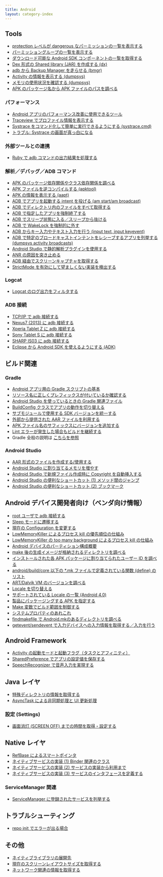 ```yaml
---
title: Android
layout: category-index
---
```


Tools
----
* [protection レベルが dangerous なパーミッションの一覧を表示する](dangerous-permissions.html)
* [パーミッショングループの一覧を表示する](permission-groups.html)
* [ダウンロード可能な Android SDK コンポーネントの一覧を取得する](list-sdk.html)
* [Dex 形式の Shared library (JAR) を作成する (dx)](create-dex-jar.html)
* [adb から Backup Manager を走らせる (bmgr)](backup-manager.html)
* [Activity の情報を表示する (dumpsys)](dumpsys-activity.html)
* [メモリの使用状況を確認する (dumpsys)](dumpsys-meminfo.html)
* [APK のパッケージ名から APK ファイルのパスを調べる](tools/pm-path.html)

### パフォーマンス
* [Android アプリのパフォーマンス改善に使用できるツール](tools/performance-tools.html)
* [Traceview でプロファイル情報を表示する](tools/traceview.html)
* [Systrace をコマンド化して簡単に実行できるようにする (systrace.cmd)](tools/systrace-cmd.html)
* [トラブル: Systrace の画面が真っ白になる](tools/white-screen-on-systrace.html)

### 外部ツールとの連携
* [Ruby で adb コマンドの出力結果を処理する](tools/handle-adb-with-ruby.html)

### 解析／デバッグ／ADB コマンド
* [APK のパッケージ依存関係やクラス依存関係を調べる](analyze/apk-dependencies.html)
* [APK ファイルを逆コンパイルする (apktool)](decompile-apk.html)
* [APK の情報を表示する (aapt)](aapt.html)
* [ADB でアプリを起動する intent を投げる (am start/am broadcast)](adb/adb-am-start.html)
* [ADB でディレクトリ内のファイルをすべて取得する](adb/adb-pull-dir.html)
* [ADB で指定したアプリを強制終了する](adb/adb-force-stop-app.html)
* [ADB でスリープ状態に入る／スリープから抜ける](adb/go-to-sleep.html)
* [ADB で WakeLock を強制的に外す](adb/unlock-wakelock.html)
* [ADB からキー入力やテキスト入力を行う (input text, input keyevent)](adb/input-keyevent.html)
* [ADB で特定のブロードキャストインテントをレシーブするアプリを列挙する (dumpsys activity broadcasts)](adb/enum-receivers.html)
* [Android Studio で静的解析プラグインを使用する](androidstudio-static-analysis.html)
* [ANR の原因を突き止める](analyze-anr.html)
* [ADB 経由でスクリーンキャプチャを取得する](adb/screencapture.html)
* [StrictMode を有効にして望ましくない実装を検出する](analyze/strict-mode.html)

### Logcat
* [Logcat のログ出力をフィルタする](filter-logcat.html)

### ADB 接続
* [TCP/IP で adb 接続する](adb/connect-adb-with-tcpip.html)
* [Nexus7 (2013) に adb 接続する](adb/connect-adb-to-nexus.html)
* [Xperia Tablet Z に adb 接続する](adb/connect-adb-to-xperia-tablet-z.html)
* [Sony Tablet S に adb 接続する](adb/connect-adb-to-sony-tablet-s.html)
* [SHARP IS03 に adb 接続する](adb/connect-adb-to-sharp-is03.html)
* [Eclipse から Android SDK を使えるようにする (ADK)](install-adk.html)

ビルド関連
----

### Gradle
* [Android アプリ用の Gradle スクリプトの基本](gradle/gradle-for-android.html)
* [リソース名に正しくプレフィックスが付いているか確認する](resource-prefix.html)
* [Android Studio を使っているときの Gradle 関連ファイル](gradle-related-files.html)
* [BuildConfig クラスでアプリの動作を切り替える](gradle/build-config.html)
* [サブモジュールで使用する SDK バージョンを統一する](gradle/align-sdk-versions.html)
* [外部から提供された AAR ファイルを利用する](gradle/external-aar.html)
* [APK ファイル名のサフィックスにバージョンを追加する](gradle/add-version-name-to-apk.html)
* [Lint エラーが発生した場合もビルドを継続する](gradle/ignore-lint-errors.html)
* Gradle 全般の説明は [こちらを参照](../gradle/)

### Android Studio
* [AAR 形式のファイルを作成する/使用する](create-and-import-aar.html)
* [Android Studio に割り当てるメモリを増やす](studio/increase-memory.html)
* [Android Studio で新規ファイル作成時に Copyright を自動挿入する](studio/auto-copyright.html)
* [Android Studio の便利なショートカット (1) メソッド間のジャンプ](studio/shortcut-method-jump.html)
* [Android Studio の便利なショートカット (2) ブックマーク](studio/shortcut-bookmark.html)

Android デバイス開発者向け（ベンダ向け情報）
----
* [root ユーザで adb 接続する](adb-with-root.html)
* [Sleep モードに遷移する](go-to-sleep.html)
* [現在の Configuration を変更する](change-configuration.html)
* [LowMemoryKiller によるプロセス kill の優先順位の仕組み](low-memory-killer1.html)
* [LowMemoryKiller の too many background によるプロセス kill の仕組み](low-memory-killer2.html)
* [Android デバイスのパーティション構成概要](partitions.html)
* [make 後の生成イメージが格納されるディレクトリを調べる](product-out-dir.html)
* [インストールされた各 APK パッケージに割り当てられたユーザー ID を調べる](check-user-id.html)
* [android/build/core 以下の *.mk ファイルで定義されている関数 (define) のリスト](defines-in-makefile.html)
* [ART/Dalvik VM のバージョンを調べる](dalvik-version.html)
* [Locale を切り替える](change-locale.html)
* [サポートされている Locale の一覧 (Android 4.0)](supported-locales.html)
* [製品にパッケージングする APK を指定する](vendor/package-apks.html)
* [Make 変数でビルド範囲を制御する](vendor/control-build-target.html)
* [システムプロパティのあれこれ](vendor/system-property.html)
* [findmakefile で Android.mkのあるディレクトリを調べる](vendor/findmakefile.html)
* [getevent/sendevent で入力デバイスへの入力情報を取得する／入力を行う](vendor/getevent-and-sendevent.html)

Android Framework
----
* [Activity の起動モードと起動フラグ（タスクとアフィニティ）](fw/task-and-affinity.html)
* [SharedPreference でアプリの設定値を保存する](fw/shared-preference.html)
* [SpeechRecognizer で音声入力を実現する](fw/speech-recognizer.html)

Java レイヤ
----
* [特殊ディレクトリの情報を取得する](special-dir-info.html)
* [AsyncTask による非同期処理と UI 更新処理](async-task.html)

### 設定 (Settings)
* [画面消灯 (SCREEN OFF) までの時間を取得・設定する](settings/screen-off-timeout.html)

Native レイヤ
----
* [RefBase によるスマートポインタ](refbase-smart-pointer.html)
* [ネイティブサービスの実装 (1) Binder 関連のクラス](native-service1.html)
* [ネイティブサービスの実装 (2) サービスの実装から利用まで](native-service2.html)
* [ネイティブサービスの実装 (3) サービスのインタフェースを定義する](native-service3.html)

### ServiceManager 関連
* [ServiceManager に登録されたサービスを列挙する](list-services.html)

トラブルシューティング
----
* [repo init でエラーが出る場合](trouble/repo-init-error.html)

その他
----
* [ネイティブライブラリの展開先](install-path-of-native-libs.html)
* [現在のスクリーンレイアウトサイズを取得する](screen-layout-size.html)
* [ネットワーク関連の情報を取得する](network-info.html)

